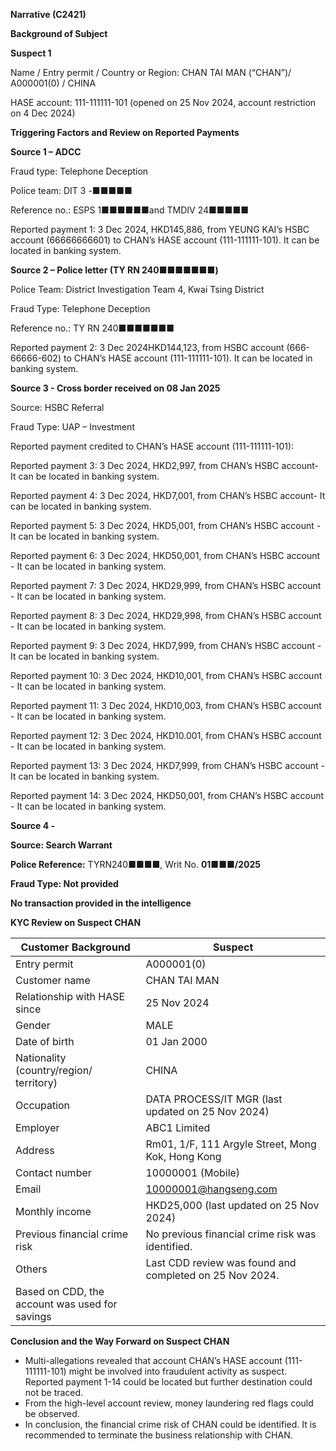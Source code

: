 **Narrative (C2421)**

**Background of Subject**

**Suspect 1**

Name / Entry permit / Country or Region: CHAN TAI MAN (“CHAN”)/ A000001(0) / CHINA

HASE account: 111-111111-101 (opened on 25 Nov 2024, account restriction on 4 Dec 2024)

**Triggering Factors and Review on Reported Payments**

**Source 1 – ADCC**

Fraud type: Telephone Deception

Police team: DIT 3 -■■■■■

Reference no.: ESPS 1■■■■■■and TMDIV 24■■■■■

Reported payment 1: 3 Dec 2024, HKD145,886, from YEUNG KAI’s HSBC account (66666666601) to CHAN’s HASE account (111-111111-101). It can be located in banking system.

**Source 2 – Police letter (TY RN 240■■■■■■■)**

Police Team: District Investigation Team 4, Kwai Tsing District

Fraud Type: Telephone Deception

Reference no.: TY RN 240■■■■■■■

Reported payment 2: 3 Dec 2024HKD144,123, from HSBC account (666-66666-602) to CHAN’s HASE account (111-111111-101). It can be located in banking system.

**Source 3 - Cross border received on 08 Jan 2025**

Source: HSBC Referral

Fraud Type: UAP – Investment

Reported payment credited to CHAN’s HASE account (111-111111-101):

Reported payment 3: 3 Dec 2024, HKD2,997, from CHAN’s HSBC account- It can be located in banking system.

Reported payment 4: 3 Dec 2024, HKD7,001, from CHAN’s HSBC account- It can be located in banking system.

Reported payment 5: 3 Dec 2024, HKD5,001, from CHAN’s HSBC account - It can be located in banking system.

Reported payment 6: 3 Dec 2024, HKD50,001, from CHAN’s HSBC account - It can be located in banking system.

Reported payment 7: 3 Dec 2024, HKD29,999, from CHAN’s HSBC account - It can be located in banking system.

Reported payment 8: 3 Dec 2024, HKD29,998, from CHAN’s HSBC account - It can be located in banking system.

Reported payment 9: 3 Dec 2024, HKD7,999, from CHAN’s HSBC account - It can be located in banking system.

Reported payment 10: 3 Dec 2024, HKD10,001, from CHAN’s HSBC account - It can be located in banking system.

Reported payment 11: 3 Dec 2024, HKD10,003, from CHAN’s HSBC account - It can be located in banking system.

Reported payment 12: 3 Dec 2024, HKD10.001, from CHAN’s HSBC account - It can be located in banking system.

Reported payment 13: 3 Dec 2024, HKD7,999, from CHAN’s HSBC account - It can be located in banking system.

Reported payment 14: 3 Dec 2024, HKD50,001, from CHAN’s HSBC account - It can be located in banking system.

**Source 4 -**

**Source: Search Warrant**

**Police Reference:** TYRN240■■■■, Writ No. **01■■■/2025**

**Fraud Type: Not provided**

**No transaction provided in the intelligence**

**KYC Review on Suspect CHAN**

| **Customer Background** | Suspect |
| --- | --- |
| Entry permit | A000001(0) |
| Customer name | CHAN TAI MAN |
| Relationship with HASE since | 25 Nov 2024 |
| Gender | MALE |
| Date of birth | 01 Jan 2000 |
| Nationality (country/region/ territory) | CHINA |
| Occupation | DATA PROCESS/IT MGR (last updated on 25 Nov 2024) |
| Employer | ABC1 Limited |
| Address | Rm01, 1/F, 111 Argyle Street, Mong Kok, Hong Kong |
| Contact number | 10000001 (Mobile) |
| Email | 10000001@hangseng.com |
| Monthly income | HKD25,000 (last updated on 25 Nov 2024) |
| Previous financial crime risk | No previous financial crime risk was identified. |
| Others | Last CDD review was found and completed on 25 Nov 2024. |
| Based on CDD, the account was used for savings |

**Conclusion and the Way Forward on Suspect CHAN**

* Multi-allegations revealed that account CHAN’s HASE account (111-111111-101) might be involved into fraudulent activity as suspect. Reported payment 1-14 could be located but further destination could not be traced.
* From the high-level account review, money laundering red flags could be observed.
* In conclusion, the financial crime risk of CHAN could be identified. It is recommended to terminate the business relationship with CHAN.